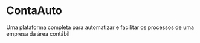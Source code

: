 # ContaAuto
Uma plataforma completa para automatizar e facilitar os processos de uma empresa da área contábil
